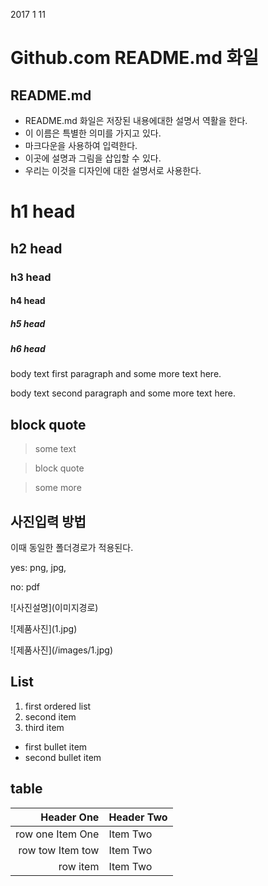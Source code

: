 2017 1 11

# Github.com README.md 화일

## README.md

- README.md 화일은 저장된 내용에대한 설명서 역활을 한다.
- 이 이름은 특별한 의미를 가지고 있다.
- 마크다운을 사용하여 입력한다.
- 이곳에 설명과 그림을 삽입할 수 있다.
- 우리는 이것을 디자인에 대한 설명서로 사용한다.

# h1 head

## h2 head

### h3 head

#### h4 head

##### h5 head

##### h6 head

body text first paragraph and some more text here.

body text second paragraph and some more text here.

## block quote

> some text

> block quote

> some more

## 사진입력 방법

이때 동일한 폴더경로가 적용된다.

yes: png, jpg,

no: pdf

\![사진설명]\(이미지경로\)

\![제품사진]\(1.jpg\)

\![제품사진]\(/images/1.jpg\)

## List

1. first ordered list
1. second item
1. third item
  - first bullet item
  - second bullet item

## table

| Header One     | Header Two     |
| -------------: | :------------- |
| row one Item One   | Item Two  |
| row tow Item tow   | Item Two  |
| row item   | Item Two  |
